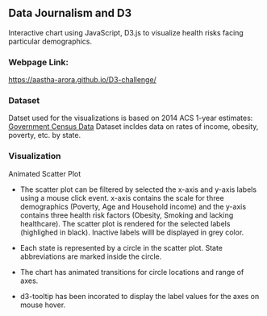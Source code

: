 ## Data Journalism and D3
Interactive chart using JavaScript, D3.js to visualize health risks facing particular demographics.

### Webpage Link: 
https://aastha-arora.github.io/D3-challenge/

### Dataset
Datset used for the visualizations is based on 2014 ACS 1-year estimates: [Government Census Data](https://factfinder.census.gov/faces/nav/jsf/pages/searchresults.xhtml)
Dataset incldes data on rates of income, obesity, poverty, etc. by state.

### Visualization
Animated Scatter Plot

* The scatter plot can be filtered by selected the x-axis and y-axis labels using a mouse click event.
x-axis contains the scale for three demographics (Poverty, Age and Household income) and
the y-axis contains three health risk factors (Obesity, Smoking and lacking healthcare).
The scatter plot is rendered for the selected labels (highlighed in black). Inactive labels willl be displayed in grey color.

* Each state is represented by a circle in the scatter plot. State abbreviations are marked inside the circle.

* The chart has animated transitions for circle locations and range of axes.

* d3-tooltip has been incorated to display the label values for the axes on mouse hover.

